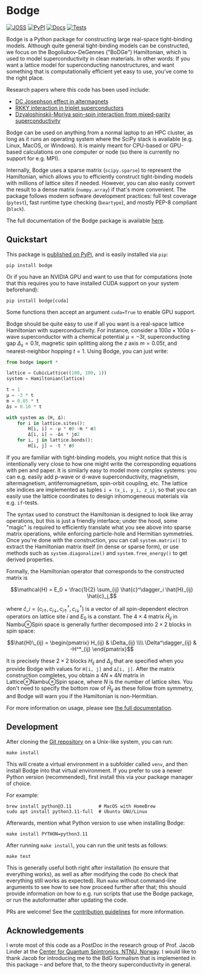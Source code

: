 # Bodge

[![JOSS](https://joss.theoj.org/papers/18b48f694511e8c02a6b56375855fd0c/status.svg)](https://joss.theoj.org/papers/18b48f694511e8c02a6b56375855fd0c)
[![PyPI](https://img.shields.io/pypi/v/bodge?logo=python&logoColor=white&label=PyPI)](https://pypi.org/project/bodge/)
[![Docs](https://img.shields.io/badge/Docs-tutorial-blue?logo=readme&logoColor=white)](https://jabirali.github.io/bodge/)
[![Tests](https://github.com/jabirali/bodge/actions/workflows/unit-tests.yml/badge.svg)](https://github.com/jabirali/bodge/actions/workflows/unit-tests.yml)

Bodge is a Python package for constructing large real-space tight-binding
models. Although quite general tight-binding models can be constructed, we focus
on the Bogoliubov-DeGennes ("BoDGe") Hamiltonian, which is used to model
superconductivity in clean materials. In other words: If you want a lattice
model for superconducting nanostructures, and want something that is
computationally efficient yet easy to use, you've come to the right place.

Research papers where this code has been used include:
- [DC Josephson effect in altermagnets][2]
- [RKKY interaction in triplet superconductors][3]
- [Dzyaloshinskii-Moriya spin-spin interaction from mixed-parity superconductivity][6]

Bodge can be used on anything from a normal laptop to an HPC cluster, as long as
it runs an operating system where the SciPy stack is available (e.g. Linux,
MacOS, or Windows). It is mainly meant for CPU-based or GPU-based calculations
on one computer or node (so there is currently no support for e.g. MPI).

Internally, Bodge uses a sparse matrix (`scipy.sparse`) to represent the Hamiltonian,
which allows you to efficiently construct tight-binding models with millions of
lattice sites if needed. However, you can also easily convert the result to a
dense matrix (`numpy.array`) if that's more convenient. The package follows
modern software development practices: full test coverage (`pytest`), fast
runtime type checking (`beartype`), and mostly PEP-8 compliant (`black`).

The full documentation of the Bodge package is available [here][0].

## Quickstart

This package is [published on PyPi][4], and is easily installed via `pip`:

    pip install bodge

Or if you have an NVIDIA GPU and want to use that for computations (note that
this requires you to have installed CUDA support on your system beforehand):

    pip install bodge[cuda]

Some functions then accept an argument `cuda=True` to enable GPU support.

Bodge should be quite easy to use if all you want is a real-space lattice
Hamiltonian with superconductivity. For instance, consider a $100a\times100a$
s-wave superconductor with a chemical potential $μ = -3t$, superconducting gap
$Δ_s = 0.1t$, magnetic spin splitting along the $z$ axis $m = 0.05t$, and
nearest-neighbor hopping $t = 1$. Using Bodge, you can just write:

```python
from bodge import *

lattice = CubicLattice((100, 100, 1))
system = Hamiltonian(lattice)

t = 1
μ = -3 * t
m = 0.05 * t
Δs = 0.10 * t

with system as (H, Δ):
    for i in lattice.sites():
        H[i, i] = -μ * σ0 -m * σ3
        Δ[i, i] = -Δs * jσ2
    for i, j in lattice.bonds():
        H[i, j] = -t * σ0
```

If you are familiar with tight-binding models, you might notice that this is
intentionally very close to how one might write the corresponding equations with
pen and paper. It is similarly easy to model more complex systems: you can
e.g. easily add p-wave or d-wave superconductivity, magnetism, altermagnetism,
antiferromagnetism, spin-orbit coupling, etc. The lattice site indices are
implemented as tuples `i = (x_i, y_i, z_i)`, so that you can easily use the
lattice coordinates to design inhomogeneous materials via e.g. `if`-tests.

The syntax used to construct the Hamiltonian is designed to look like array
operations, but this is just a friendly interface; under the hood, some "magic"
is required to efficiently translate what you see above into sparse matrix
operations, while enforcing particle-hole and Hermitian symmetries. Once you're
done with the construction, you can call `system.matrix()` to extract the
Hamiltonian matrix itself (in dense or sparse form), or use methods such as
`system.diagonalize()` and `system.free_energy()` to get derived properties.

Formally, the Hamiltonian operator that corresponds to the constructed matrix is

$$\mathcal{H} = E_0 + \frac{1}{2} \sum_{ij} \hat{c}^\dagger_i \hat{H}_{ij} \hat{c}_j,$$

where
$\hat{c}\_i = (c_{i\uparrow}, c_{i\downarrow}, c_{i\uparrow}^\dagger, c_{i\downarrow}^\dagger)$
is a vector of all spin-dependent electron operators on lattice site $i$ and
$E_0$ is a constant. The $4\times4$ matrix $\hat{H}_{ij}$ in Nambu⊗Spin space is
generally further decomposed into $2\times2$ blocks in spin space:

$$\hat{H}\_{ij} = \begin{pmatrix} H_{ij} & \Delta_{ij} \\\\ \Delta^\dagger_{ij} & -H^*_{ij} \end{pmatrix}$$

It is precisely these $2\times2$ blocks $H_{ij}$ and $\Delta_{ij}$ that are
specified when you provide Bodge with values for `H[i, j]` and `∆[i, j]`. After
the matrix construction completes, you obtain a $4N\times4N$ matrix in
Lattice⊗Nambu⊗Spin space, where $N$ is the number of lattice sites. You don't
need to specify the bottom row of $\hat{H}_{ij}$ as these follow from symmetry,
and Bodge will warn you if the Hamiltonian is non-Hermitian.

For more information on usage, please see [the full documentation][0].

## Development

After cloning the [Git repository][5] on a Unix-like system, you can run:

	make install

This will create a virtual environment in a subfolder called `venv`, and then
install Bodge into that virtual environment. If you prefer to use a newer Python
version (recommended), first install this via your package manager of choice.

For example:

	brew install python@3.11          # MacOS with HomeBrew
	sudo apt install python3.11-full  # Ubuntu GNU/Linux

Afterwards, mention what Python version to use when installing Bodge:

	make install PYTHON=python3.11

After running `make install`, you can run the unit tests as follows:

	make test

This is generally useful both right after installation (to ensure that
everything works), as well as after modifying the code (to check that
everything still works as expected). Run `make` without command-line
arguments to see how to see how proceed further after that; this
should provide information on how to e.g. run scripts that use the
Bodge package, or run the autoformatter after updating the code.

PRs are welcome! See the [contribution guidelines](CONTRIBUTING.md) for more information.

## Acknowledgements

I wrote most of this code as a PostDoc in the research group of Prof. Jacob
Linder at the [Center for Quantum Spintronics, NTNU, Norway][1]. I would like to
thank Jacob for introducing me to the BdG formalism that is implemented in this
package – and before that, to the theory superconductivity in general.

[0]: https://jabirali.github.io/bodge/
[1]: https://www.ntnu.edu/quspin
[2]: https://doi.org/10.1103/PhysRevLett.131.076003
[3]: https://doi.org/10.1103/PhysRevB.109.174506
[4]: https://pypi.org/project/bodge/
[5]: https://github.com/jabirali/bodge
[6]: https://doi.org/10.48550/arXiv.2407.07144

